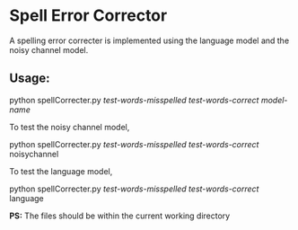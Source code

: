 # Spell Error Corrector

A spelling error correcter is implemented using the language model and the noisy channel model.

## Usage: 

python	spellCorrecter.py	*test-words-misspelled*	*test-words-correct*	*model-name*

To test the noisy channel model,

python	spellCorrecter.py	*test-words-misspelled*	*test-words-correct*	noisychannel

To test the language model,

python	spellCorrecter.py	*test-words-misspelled*	*test-words-correct*	language

**PS:** The files should be within the current working directory 
